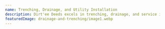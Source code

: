 ```yaml
---
name: Trenching, Drainage, and Utility Installation
description: Dirt'ee Deeds excels in trenching, drainage, and service installation for residential and commercial projects, as we work closely with electricians, drainlayers, and other qualified utility installers we are sure to engage the right people for your job, our commitment to quality and safety ensures reliable and long-lasting results for your project.
featuredImage: drainage-and-trenching/image1.webp
---
```


